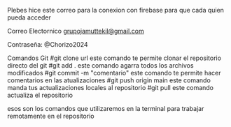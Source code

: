 Plebes hice este correo para la conexion con firebase para que cada quien pueda acceder 

Correo Electornico 
grupojamuttekil@gmail.com

Contraseña: 
@Chorizo2024

Comandos Git
#git clone url este comando te permite clonar el repositorio directo del git
#git add .  este comando agarra todos los archivos modificados 
#git commit -m "comentario"  este comando te permite hacer comentarios en las atualizaciones
#git push origin main  este comando manda tus actualizaciones locales al repositorio 
#git pull  este comando actualiza el repositorio  

esos son los comandos que utilizaremos en la terminal para trabajar remotamente en el repositorio
